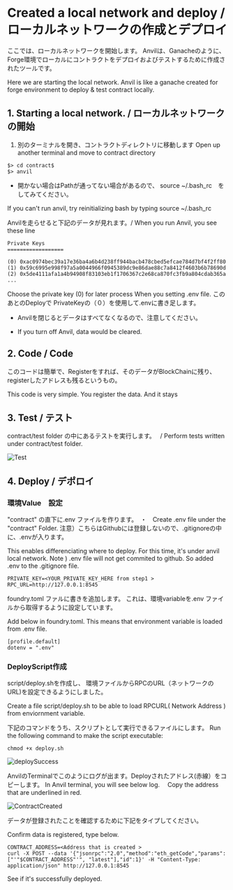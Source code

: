 # Created a local network and deploy / ローカルネットワークの作成とデプロイ

ここでは、ローカルネットワークを開始します。
Anvilは、Ganacheのように、Forge環境でローカルにコントラクトをデプロイおよびテストするために作成されたツールです。


Here we are starting the local network. 
Anvil is like a ganache created for forge environment to deploy & test contract 
locally. 



## 1. Starting a local network. / ローカルネットワークの開始

1. 別のターミナルを開き、コントラクトディレクトリに移動します
Open up another terminal and move to contract directory 


```
$> cd contract$
$> anvil
```

* 開かない場合はPathが通ってない場合があるので、
source ~/.bash_rc　を　してみてください。

If you can't run anvil, try reinitializing bash by typing 
source ~/.bash_rc 


Anvilを走らせると下記のデータが見れます。/ When you run Anvil, you see these line 

```
Private Keys
==================

(0) 0xac0974bec39a17e36ba4a6b4d238ff944bacb478cbed5efcae784d7bf4f2ff80
(1) 0x59c6995e998f97a5a0044966f0945389dc9e86dae88c7a8412f4603b6b78690d
(2) 0x5de4111afa1a4b94908f83103eb1f1706367c2e68ca870fc3fb9a804cdab365a
...
```

Choose the private key (0) for later process When you setting .env file. 
このあとのDeployで PrivateKeyの（０）を使用して.envに書き足します。

* Anvilを閉じるとデータはすべてなくなるので、注意してください。

* If you turn off Anvil, data would be cleared.

## 2. Code / Code

このコードは簡単で、Registerをすれば、そのデータがBlockChainに残り、
registerしたアドレスも残るというもの。

This code is very simple. You register the data. And it stays 


## 3. Test / テスト

contract/test folder の中にあるテストを実行します。　 / Perform tests written under contract/test  folder. 

![Test](https://github.com/airinterface/ethereum101/assets/2448586/9d5a3b4f-e399-49a6-8923-fbf0d0dec514)



## 4. Deploy / デポロイ

### 環境Value　設定

"contract" の直下に.env ファイルを作ります。　・　Create .env file under the "contract" Folder. 
注意）こちらはGithubには登録しないので、.gitignoreの中に、.envが入ります。

This enables differenciating where to deploy. For this time, it's under anvil local network. 
Note ) .env file will not get commited to github. So added .env to the .gitignore file.


```
PRIVATE_KEY=<YOUR_PRIVATE_KEY_HERE from step1 >
RPC_URL=http://127.0.0.1:8545
```

foundry.toml ファルに書きを追加します。
これは、環境variableを.env ファイルから取得するように設定しています。

Add below in foundry.toml. This means that 
environment variable is loaded from .env file. 

```
[profile.default]
dotenv = ".env"
```
### DeployScript作成

script/deploy.shを作成し、
環境ファイルからRPCのURL（ネットワークのURL)を設定できるようにしました。

Create a file script/deploy.sh
to be able to load RPCURL( Network Address ) from enviornment variable. 

下記のコマンドをうち、スクリプトとして実行できるファイルにします。
Run the following command to make the script executable:



```
chmod +x deploy.sh
```

![deploySuccess](https://github.com/airinterface/ethereum101/assets/2448586/d87725a1-abcb-41ef-b78f-f8335f242951)


AnvilのTerminalでこのようにログが出ます。Deployされたアドレス(赤線）をコピーします。
In Anvil terminal, you will see below log. 　Copy the address that are underlined in red. 



![ContractCreated](https://github.com/airinterface/ethereum101/assets/2448586/9b1774ea-e0c1-4747-81cb-40efc015937b)


データが登録されたことを確認するために下記をタイプしてください。

Confirm data is registered, type below. 




```
CONTRACT_ADDRESS=<Address that is created > 
curl -X POST --data '{"jsonrpc":"2.0","method":"eth_getCode","params":["'"$CONTRACT_ADDRESS"'", "latest"],"id":1}' -H "Content-Type: application/json" http://127.0.0.1:8545

```

See if it's successfully deployed. 






